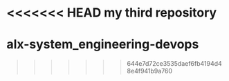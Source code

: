 <<<<<<< HEAD
my third repository
=======
# alx-system_engineering-devops 
>>>>>>> 644e7d72ce3535daef6fb4194d48e4f941b9a760
